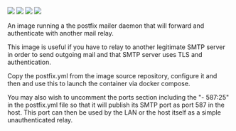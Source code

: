 ![](https://img.shields.io/docker/stars/redwyvern/postfix.svg)
![](https://img.shields.io/docker/pulls/redwyvern/postfix.svg)
![](https://img.shields.io/docker/automated/redwyvern/postfix.svg)
[![](https://images.microbadger.com/badges/image/redwyvern/postfix.svg)](https://microbadger.com/images/redwyvern/postfix "Get your own image badge on microbadger.com")

An image running a the postfix mailer daemon that will forward and authenticate with another mail relay.

This image is useful if you have to relay to another legitimate SMTP server in order to send outgoing mail and that SMTP server uses TLS and authentication.

Copy the postfix.yml from the image source repository, configure it and then and use this to launch the container via docker compose.

You may also wish to uncomment the ports section including the "- 587:25" in the postfix.yml file so that it will publish its SMTP port as port 587 in the host. This port can then be used by the LAN or the host itself as a simple unauthenticated relay. 
